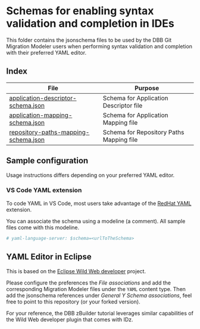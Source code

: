 # Schemas for enabling syntax validation and completion in IDEs

This folder contains the jsonschema files to be used by the DBB Git Migration Modeler users when performing syntax validation and completion with their preferred YAML editor.

## Index

| File | Purpose |
| --   |  --     | 
| [application-descriptor-schema.json](application-descriptor-schema.json) | Schema for Application Descriptor file |
| [application-mapping-schema.json](application-mapping-schema.json) | Schema for Application Mapping file |
| [repository-paths-mapping-schema.json](repository-paths-mapping-schema.json) | Schema for Repository Paths Mapping file |

## Sample configuration

Usage instructions differs depending on your preferred YAML editor.

### VS Code YAML extension

To code YAML in VS Code, most users take advantage of the [RedHat YAML](https://marketplace.visualstudio.com/items?itemName=redhat.vscode-yaml) extension. 

You can associate the schema using a modeline (a comment). All sample files come with this modeline.

```yaml
# yaml-language-server: $schema=<urlToTheSchema>
```

## YAML Editor in Eclipse

This is based on the [Eclipse Wild Web developer](https://projects.eclipse.org/projects/tools.wildwebdeveloper) project. 

Please configure the preferences the *File associations* and add the corresponding Migration Modeler files under the `YAML` content type. Then add the jsonschema references under *General Y Schema associations*, feel free to point to this repository (or your forked version).

For your reference, the DBB zBuilder tutorial leverages similar capabilities of the Wild Web developer plugin that comes with IDz. 

